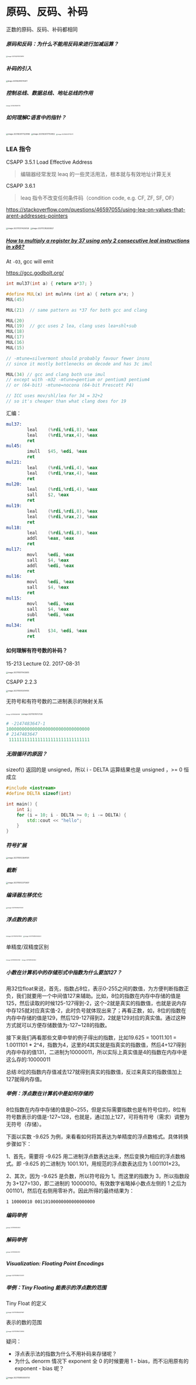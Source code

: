 # 原码、反码、补码

正数的原码、反码、补码都相同

##### 原码和反码：为什么不能用反码来进行加减运算？

<img src="../../images/image-20210629161416916.png" alt="image-20210629161416916" style="zoom: 25%;" />

##### 补码的引入

<img src="../../images/image-20210629161742871.png" alt="image-20210629161742871" style="zoom:30%;" />

##### 控制总线、数据总线、地址总线的作用

<img src="../../images/image-20210629163917176.png" alt="image-20210629163917176" style="zoom: 20%;" />

##### 如何理解C语言中的指针？

<img src="../../images/image-20210630171229188.png" alt="image-20210630171229188" style="zoom:33%;" />

<img src="../../images/image-20210630171154952.png" alt="image-20210630171154952" style="zoom:33%;" />

<img src="../../images/image-20210630171112711.png" alt="image-20210630171112711" style="zoom:25%;" />

### LEA 指令

CSAPP 3.5.1 Load Effective Address

> 编辑器经常发现 leaq 的一些灵活用法，根本就与有效地址计算无关

CSAPP 3.6.1 

> leaq 指令不改变任何条件码（condition code, e.g. CF, ZF, SF, OF）

https://stackoverflow.com/questions/46597055/using-lea-on-values-that-arent-addresses-pointers

<img src="../../images/image-20211113174208128.png" alt="image-20211113174208128" style="zoom:33%;" />

<img src="../../images/image-20211112182839927.png" alt="image-20211112182839927" style="zoom:33%;" />

##### [How to multiply a register by 37 using only 2 consecutive leal instructions in x86?](https://stackoverflow.com/questions/46480579/how-to-multiply-a-register-by-37-using-only-2-consecutive-leal-instructions-in-x)

At `-O3`, gcc will emit

https://gcc.godbolt.org/

```c++
int mul37(int a) { return a*37; }

#define MUL(x) int mul##x (int a) { return a*x; }
MUL(45)

MUL(21)  // same pattern as *37 for both gcc and clang

MUL(20)
MUL(19)  // gcc uses 2 lea, clang uses lea+shl+sub
MUL(18)
MUL(17)
MUL(16)
MUL(15)

// -mtune=silvermont should probably favour fewer insns
// since it mostly bottlenecks on decode and has 3c imul

MUL(34) // gcc and clang both use imul
// except with -m32 -mtune=pentium or pentium3 pentium4
// or (64-bit) -mtune=nocona (64-bit Prescott P4)

// ICC uses mov/shl/lea for 34 = 32+2
// so it's cheaper than what clang does for 19
```

汇编：

```asm
mul37:
        leal    (%rdi,%rdi,8), %eax
        leal    (%rdi,%rax,4), %eax
        ret
mul45:
        imull   $45, %edi, %eax
        ret
mul21:
        leal    (%rdi,%rdi,4), %eax
        leal    (%rdi,%rax,4), %eax
        ret
mul20:
        leal    (%rdi,%rdi,4), %eax
        sall    $2, %eax
        ret
mul19:
        leal    (%rdi,%rdi,8), %eax
        leal    (%rdi,%rax,2), %eax
        ret
mul18:
        leal    (%rdi,%rdi,8), %eax
        addl    %eax, %eax
        ret
mul17:
        movl    %edi, %eax
        sall    $4, %eax
        addl    %edi, %eax
        ret
mul16:
        movl    %edi, %eax
        sall    $4, %eax
        ret
mul15:
        movl    %edi, %eax
        sall    $4, %eax
        subl    %edi, %eax
        ret
mul34:
        imull   $34, %edi, %eax
        ret
```



#### 如何理解有符号数的补码？

15-213 Lecture 02.  2017-08-31

<img src="../../images/image-20211105111433605.png" alt="image-20211105111433605" style="zoom:33%;" />

CSAPP 2.2.3

<img src="../../images/image-20211105103014105.png" alt="image-20211105103014105" style="zoom:33%;" />

无符号和有符号数的二进制表示的映射关系

<img src="../../images/image-20211108145801991.png" alt="image-20211108145801991" style="zoom:20%;" />

<img src="../../images/image-20211105110727326.png" alt="image-20211105110727326" style="zoom:30%;" />



```python
# -2147483647-1
10000000000000000000000000000000
# 2147483647
 1111111111111111111111111111111
```
##### 无限循环的原因？

sizeof() 返回的是 unsigned，所以 i - DELTA  运算结果也是 unsigned ，>= 0 恒成立

```c++
#include <iostream>
#define DELTA sizeof(int)

int main() {
    int i;
    for (i = 10; i - DELTA >= 0; i -= DELTA) {
        std::cout << "hello";
    }
}

```

##### 符号扩展

<img src="../../images/image-20211105123641591.png" alt="image-20211105123641591" style="zoom:33%;" />

##### 截断

<img src="../../images/image-20211105123713607.png" alt="image-20211105123713607" style="zoom:33%;" />

##### 编译器左移优化

<img src="../../images/image-20211108144113031.png" alt="image-20211108144113031" style="zoom: 25%;" />

##### 浮点数的表示

<img src="../../images/image-20211108155111900.png" alt="image-20211108155111900" style="zoom:23%;" />

<img src="../../images/image-20211108155124243.png" alt="image-20211108155124243" style="zoom:25%;" />

单精度/双精度区别

<img src="../../images/image-20211108155147286.png" alt="image-20211108155147286" style="zoom:20%;" />

<img src="../../images/image-20211108155926954.png" alt="image-20211108155926954" style="zoom: 20%;" />

##### 小数在计算机中的存储形式中指数为什么要加127？

用32位float来说，首先，指数占8位，表示0-255之间的数值，为方便判断指数正负，我们就要用一个中间值127来辅助。比如，8位的指数在内存中存储的值是125，然后读取的时候125-127得到-2，这个-2就是真实的指数值，也就是说内存中存125就对应真实值-2，此时负号就体现出来了；再看正数，如，8位的指数在内存中存储的值是129，然后129-127得到2，2就是129对应的真实值。通过这种方式就可以方便存储数值为-127~128的指数。

接下来我们再看那些文章中举的例子得出的指数，比如19.625 = 10011.101 = 1.0011101 * 2^4，指数为4，这里的4其实就是指真实的指数值，然后4+127得到内存中存的值131，二进制为10000011，所以实际上真实值是4的指数在内存中是这么存的:10000011

总结:8位的指数内存值减去127就得到真实的指数值，反过来真实的指数值加上127就得内存值。

##### 举例：浮点数在计算机中是如何存储的

8位指数在内存中存储的值是0~255，但是实际需要指数也是有符号位的，8位有符号数表示的值是-127~128，也就是，通过加上127，可将有符号（需求）调整为无符号（存储）。

下面以实数 -9.625 为例，来看看如何将其表达为单精度的浮点数格式。具体转换步骤如下：

1、首先，需要将 -9.625 用二进制浮点数表达出来，然后变换为相应的浮点数格式。即 -9.625 的二进制为 1001.101，用规范的浮点数表达应为 1.001101×23。

2、其次，因为 -9.625 是负数，所以符号段为 1。而这里的指数为 3，所以指数段为 3+127=130，即二进制的 10000010。有效数字省略掉小数点左侧的 1 之后为 001101，然后在右侧用零补齐。因此所得的最终结果为：

```
1 10000010 00110100000000000000000
```

##### 编码举例

<img src="../../images/image-20211108163503924.png" alt="image-20211108163503924" style="zoom:20%;" />

##### 解码举例

<img src="../../images/image-20211108163541173.png" alt="image-20211108163541173" style="zoom:20%;" />

##### Visualization: Floating Point Encodings

<img src="../../images/image-20211108163723370.png" alt="image-20211108163723370" style="zoom:25%;" />



##### 举例：Tiny Floating 能表示的浮点数的范围

Tiny Float 的定义

<img src="../../images/image-20211108164657667.png" alt="image-20211108164657667" style="zoom:25%;" />

表示的数的范围

<img src="../../images/image-20211108164726094.png" alt="image-20211108164726094" style="zoom:25%;" />

疑问：

- 浮点表示法的指数为什么不用补码来存储呢？
- 为什么 denorm 情况下 exponent 全 0 的时候要用 1 - bias，而不沿用原有的 exponent - bias 呢？

<img src="../../images/image-20211108183930730.png" alt="image-20211108183930730" style="zoom:33%;" />

